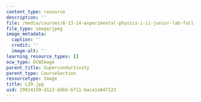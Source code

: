 ```yaml
---
content_type: resource
description: ''
file: /media/courses/8-13-14-experimental-physics-i-ii-junior-lab-fall-2016-spring-2017/29814159d122ddbbbf11baca1a847123_L39.jpg
file_type: image/jpeg
image_metadata:
  caption: ''
  credit: ''
  image-alt: ''
learning_resource_types: []
ocw_type: OCWImage
parent_title: Superconductivity
parent_type: CourseSection
resourcetype: Image
title: L39.jpg
uid: 29814159-d122-ddbb-bf11-baca1a847123
---
```

